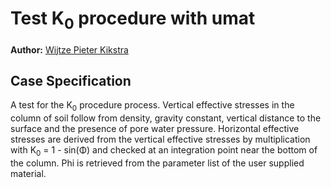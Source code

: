 # Test K<sub>0</sub> procedure with umat

**Author:** [Wijtze Pieter Kikstra](https://github.com/WPK4FEM)

## Case Specification
A test for the K<sub>0</sub> procedure process. Vertical effective stresses in the column of soil follow from density, gravity constant, vertical distance to the surface and the presence of pore water pressure. Horizontal effective stresses are derived from the vertical effective stresses by multiplication with K<sub>0</sub> = 1 - sin(&Phi;) and checked at an integration point near the bottom of the column. Phi is retrieved from the parameter list of the user supplied material.
